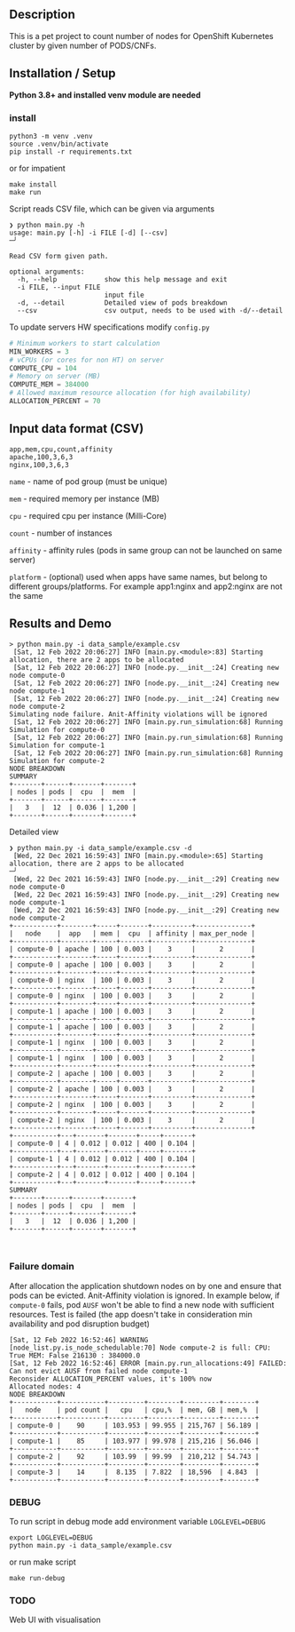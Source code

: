 ## Description
This is a pet project to count number of nodes for OpenShift Kubernetes cluster by given number of PODS/CNFs.

## Installation / Setup  
**Python 3.8+ and installed venv module are needed**
### install 
```shell
python3 -m venv .venv 
source .venv/bin/activate
pip install -r requirements.txt
```
or for impatient
```shell
make install
make run
```

Script reads CSV file, which can be given via arguments
```
❯ python main.py -h
usage: main.py [-h] -i FILE [-d] [--csv]                                                                                                                                 ─╯

Read CSV form given path.

optional arguments:
  -h, --help            show this help message and exit
  -i FILE, --input FILE
                        input file
  -d, --detail          Detailed view of pods breakdown
  --csv                 csv output, needs to be used with -d/--detail
```

To update servers HW specifications modify `config.py`
```python
# Minimum workers to start calculation
MIN_WORKERS = 3 
# vCPUs (or cores for non HT) on server
COMPUTE_CPU = 104
# Memory on server (MB)
COMPUTE_MEM = 384000
# Allowed maximum resource allocation (for high availability)
ALLOCATION_PERCENT = 70
```


## Input data format (CSV)
```
app,mem,cpu,count,affinity
apache,100,3,6,3
nginx,100,3,6,3
```
`name` - name of pod group (must be unique)

`mem` - required memory per instance (MB)

`cpu` - required cpu per instance (Milli-Core) 

`count` - number of instances

`affinity` - affinity rules (pods in same group can not be launched on same server)

`platform` - (optional) used when apps have same names, but belong to different groups/platforms. For example app1:nginx and app2:nginx are not the same

## Results and Demo

```shell
> python main.py -i data_sample/example.csv
 [Sat, 12 Feb 2022 20:06:27] INFO [main.py.<module>:83] Starting allocation, there are 2 apps to be allocated
 [Sat, 12 Feb 2022 20:06:27] INFO [node.py.__init__:24] Creating new node compute-0
 [Sat, 12 Feb 2022 20:06:27] INFO [node.py.__init__:24] Creating new node compute-1
 [Sat, 12 Feb 2022 20:06:27] INFO [node.py.__init__:24] Creating new node compute-2
Simulating node failure. Anit-Affinity violations will be ignored
 [Sat, 12 Feb 2022 20:06:27] INFO [main.py.run_simulation:68] Running Simulation for compute-0
 [Sat, 12 Feb 2022 20:06:27] INFO [main.py.run_simulation:68] Running Simulation for compute-1
 [Sat, 12 Feb 2022 20:06:27] INFO [main.py.run_simulation:68] Running Simulation for compute-2
NODE BREAKDOWN
SUMMARY
+-------+------+-------+-------+
| nodes | pods |  cpu  |  mem  |
+-------+------+-------+-------+
|   3   |  12  | 0.036 | 1,200 |
+-------+------+-------+-------+
```
Detailed view
```shell
❯ python main.py -i data_sample/example.csv -d
 [Wed, 22 Dec 2021 16:59:43] INFO [main.py.<module>:65] Starting allocation, there are 2 apps to be allocated                                                            ─╯
 [Wed, 22 Dec 2021 16:59:43] INFO [node.py.__init__:29] Creating new node compute-0
 [Wed, 22 Dec 2021 16:59:43] INFO [node.py.__init__:29] Creating new node compute-1
 [Wed, 22 Dec 2021 16:59:43] INFO [node.py.__init__:29] Creating new node compute-2
+-----------+--------+-----+-------+----------+--------------+
|   node    |  app   | mem |  cpu  | affinity | max_per_node |
+-----------+--------+-----+-------+----------+--------------+
| compute-0 | apache | 100 | 0.003 |    3     |      2       |
+-----------+--------+-----+-------+----------+--------------+
| compute-0 | apache | 100 | 0.003 |    3     |      2       |
+-----------+--------+-----+-------+----------+--------------+
| compute-0 | nginx  | 100 | 0.003 |    3     |      2       |
+-----------+--------+-----+-------+----------+--------------+
| compute-0 | nginx  | 100 | 0.003 |    3     |      2       |
+-----------+--------+-----+-------+----------+--------------+
| compute-1 | apache | 100 | 0.003 |    3     |      2       |
+-----------+--------+-----+-------+----------+--------------+
| compute-1 | apache | 100 | 0.003 |    3     |      2       |
+-----------+--------+-----+-------+----------+--------------+
| compute-1 | nginx  | 100 | 0.003 |    3     |      2       |
+-----------+--------+-----+-------+----------+--------------+
| compute-1 | nginx  | 100 | 0.003 |    3     |      2       |
+-----------+--------+-----+-------+----------+--------------+
| compute-2 | apache | 100 | 0.003 |    3     |      2       |
+-----------+--------+-----+-------+----------+--------------+
| compute-2 | apache | 100 | 0.003 |    3     |      2       |
+-----------+--------+-----+-------+----------+--------------+
| compute-2 | nginx  | 100 | 0.003 |    3     |      2       |
+-----------+--------+-----+-------+----------+--------------+
| compute-2 | nginx  | 100 | 0.003 |    3     |      2       |
+-----------+--------+-----+-------+----------+--------------+
+-----------+---+-------+-------+-----+-------+
| compute-0 | 4 | 0.012 | 0.012 | 400 | 0.104 |
+-----------+---+-------+-------+-----+-------+
| compute-1 | 4 | 0.012 | 0.012 | 400 | 0.104 |
+-----------+---+-------+-------+-----+-------+
| compute-2 | 4 | 0.012 | 0.012 | 400 | 0.104 |
+-----------+---+-------+-------+-----+-------+
SUMMARY
+-------+------+-------+-------+
| nodes | pods |  cpu  |  mem  |
+-------+------+-------+-------+
|   3   |  12  | 0.036 | 1,200 |
+-------+------+-------+-------+



```

### Failure domain
After allocation the application shutdown nodes on by one and ensure that pods can be evicted. Anit-Affinity violation is ignored.
In example below, if `compute-0` fails, pod `AUSF` won't be able to find a new node with sufficient resources. Test is failed (the app doesn't take in consideration min availability and pod disruption budget) 
```shell
[Sat, 12 Feb 2022 16:52:46] WARNING [node_list.py.is_node_schedulable:70] Node compute-2 is full: CPU: True MEM: False 216130 : 384000.0
[Sat, 12 Feb 2022 16:52:46] ERROR [main.py.run_allocations:49] FAILED: Can not evict AUSF from failed node compute-1
Reconsider ALLOCATION_PERCENT values, it's 100% now
Allocated nodes: 4
NODE BREAKDOWN
+-----------+-----------+---------+--------+---------+--------+
|   node    | pod count |   cpu   | cpu,%  | mem, GB | mem,%  |
+-----------+-----------+---------+--------+---------+--------+
| compute-0 |    90     | 103.953 | 99.955 | 215,767 | 56.189 |
+-----------+-----------+---------+--------+---------+--------+
| compute-1 |    85     | 103.977 | 99.978 | 215,216 | 56.046 |
+-----------+-----------+---------+--------+---------+--------+
| compute-2 |    92     | 103.99  | 99.99  | 210,212 | 54.743 |
+-----------+-----------+---------+--------+---------+--------+
| compute-3 |    14     |  8.135  | 7.822  | 18,596  | 4.843  |
+-----------+-----------+---------+--------+---------+--------+
```

### DEBUG 

 To run script in debug mode add environment variable `LOGLEVEL=DEBUG` 

```shell
export LOGLEVEL=DEBUG
python main.py -i data_sample/example.csv
```
or run make script
```shell
make run-debug
```

### TODO 
Web UI with visualisation
